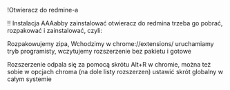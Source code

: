 !Otwieracz do redmine-a


!! Instalacja
AAAabby zainstalować otwieracz do redmina trzeba go pobrać, rozpakować i zainstalować, czyli:  

Rozpakowujemy zipa, Wchodzimy w chrome://extensions/  uruchamiamy tryb programisty, wczytujemy rozszerzenie bez pakietu i gotowe

Rozszerzenie odpala się za pomocą skrótu Alt+R w chromie, można też sobie w opcjach chroma (na dole listy rozszerzen) ustawić skrót globalny w całym systemie